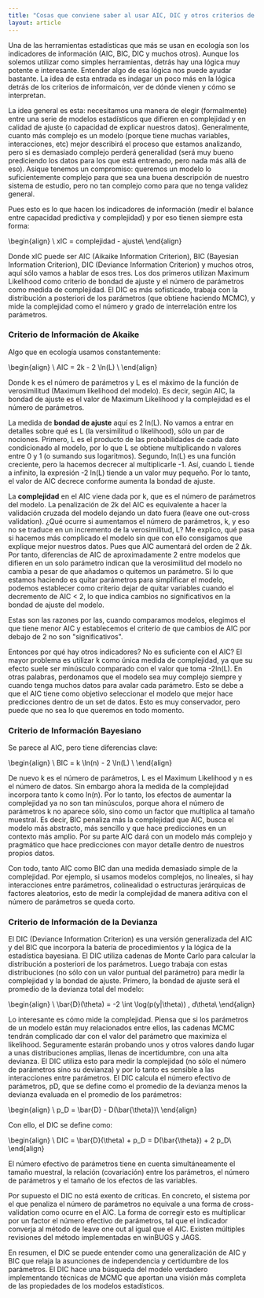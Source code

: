 ```yaml
---
title: "Cosas que conviene saber al usar AIC, DIC y otros criterios de información"
layout: article
---
```


Una de las herramientas estadísticas que más se usan en ecología son los indicadores de información (AIC, BIC, DIC y muchos otros). Aunque los solemos utilizar como simples herramientas, detrás hay una lógica muy potente e interesante. Entender algo de esa lógica nos puede ayudar bastante. La idea de esta entrada es indagar un poco más en la lógica detrás de los criterios de informaicón, ver de dónde vienen y cómo se interpretan. 

La idea general es esta: necesitamos una manera de elegir (formalmente) entre una serie de modelos estadísticos que difieren en complejidad y en calidad de ajuste (o capacidad de explicar nuestros datos). Generalmente, cuanto más complejo es un modelo (porque tiene muchas variables, interacciones, etc) mejor describirá el proceso que estamos analizando, pero si es demasiado complejo perderá generalidad (será muy bueno prediciendo los datos para los que está entrenado, pero nada más allá de eso). Asique tenemos un compromiso: queremos un modelo lo suficientemente complejo para que sea una buena descripción de nuestro sistema de estudio, pero no tan complejo como para que no tenga validez general.  

Pues esto es lo que hacen los indicadores de información (medir el balance entre capacidad predictiva y complejidad) y por eso tienen siempre esta forma:

\begin{align}
\ xIC = complejidad - ajuste\\
\end{align}

Donde xIC puede ser AIC (Aikaike Information Criterion), BIC (Bayesian Information Criterion), DIC (Deviance Information Criterion) y muchos otros, aquí sólo vamos a hablar de esos tres. Los dos primeros utilizan Maximum Likelihood como criterio de bondad de ajuste y el número de parámetros como medida de complejidad. El DIC es más sofisticado, trabaja con la distribución a posteriori de los parámetros (que obtiene haciendo MCMC), y mide la complejidad como el número y grado de interrelación entre los parámetros.

### Criterio de Información de Akaike

Algo que en ecología usamos constantemente:

\begin{align}
\ AIC = 2k -  2 \ln(L) \\
\end{align}

Donde k es el número de parámetros y L es el máximo de la función de verosimilitud (Maximum likelihood del modelo). Es decir, según AIC, la bondad de ajuste es el valor de Maximum Likelihood y la complejidad es el número de parámetros. 

La medida de **bondad de ajuste** aquí es 2 ln(L). No vamos a entrar en detalles sobre qué es L (la versimilitud o likelihood), sólo un par de nociones. Primero, L es el producto de las probabilidades de cada dato condicionado al modelo, por lo que L se obtiene multiplicando n valores entre 0 y 1 (o sumando sus logaritmos). Segundo, ln(L) es una función creciente, pero la hacemos decrecer al multiplicarle -1. Así, cuando L tiende a infinito, la expresión -2 ln(L) tiende a un valor muy pequeño. Por lo tanto, el valor de AIC decrece conforme aumenta la bondad de ajuste.

La **complejidad** en el AIC viene dada por k, que es el número de parámetros del modelo. La penalización de 2k del AIC es equivalente a hacer la validación cruzada del modelo dejando un dato fuera (leave one out-cross validation). ¿Qué ocurre si aumentamos el número de parámetros, k, y eso no se traduce en un incremento de la verosimilitud, L? Me explico, qué pasa si hacemos más complicado el modelo sin que con ello consigamos que explique mejor nuestros datos. Pues que AIC aumentará del orden de 2 ∆k. Por tanto, diferencias de AIC de aproximadamente 2 entre modelos que difieren en un solo parámetro indican que la verosimilitud del modelo no cambia a pesar de que añadamos o quitemos un parámetro. Si lo que estamos haciendo es quitar parámetros para simplificar el modelo, podemos establecer como criterio dejar de quitar variables cuando el decremento de AIC < 2, lo que indica cambios no significativos en la bondad de ajuste del modelo. 

Estas son las razones por las, cuando comparamos modelos, elegimos el que tiene menor AIC y establecemos el criterio de que cambios de AIC por debajo de 2 no son "significativos".

Entonces por qué hay otros indicadores? No es suficiente con el AIC? El mayor problema es utilizar k como única medida de complejidad, ya que su efecto suele ser minúsculo comparado con el valor que toma -2ln(L). En otras palabras, perdonamos que el modelo sea muy complejo siempre y cuando tenga muchos datos para avalar cada parámetro. Esto se debe a que el AIC tiene como objetivo seleccionar el modelo que mejor hace predicciones dentro de un set de datos. Esto es muy conservador, pero puede que no sea lo que queremos en todo momento.

### Criterio de Información Bayesiano

Se parece al AIC, pero tiene diferencias clave:

\begin{align}
\ BIC = k \ln(n) -  2 \ln(L) \\
\end{align}

De nuevo k es el número de parámetros, L es el Maximum Likelihood y n es el número de datos. Sin embargo ahora la medida de la complejidad incorpora tanto k como ln(n). Por lo tanto, los efectos de aumentar la complejidad ya no son tan minúsculos, porque ahora el número de parámetros k no aparece sólo, sino como un factor que multiplica al tamaño muestral. Es decir, BIC penaliza más la complejidad que AIC, busca el modelo más abstracto, más sencillo y que hace predicciones en un contexto más amplio. Por su parte AIC dará con un modelo más complejo y pragmático que hace predicciones con mayor detalle dentro de nuestros propios datos.

Con todo, tanto AIC como BIC dan una medida demasiado simple de la complejidad. Por ejemplo, si usamos modelos complejos, no lineales, si hay interacciones entre parámetros, colinealidad o estructuras jerárquicas de factores aleatorios, esto de medir la complejidad de manera aditiva con el número de parámetros se queda corto. 

### Criterio de Información de la Devianza

El DIC (Deviance Information Criterion) es una versión generalizada del AIC y del BIC que incorpora la batería de procedimientos y la lógica de la estadística bayesiana. El DIC utiliza cadenas de Monte Carlo para calcular la distribución a posteriori de los parámetros. Luego trabaja con estas distribuciones (no sólo con un valor puntual del parámetro) para medir la complejidad y la bondad de ajuste. Primero, la bondad de ajuste será el promedio de la devianza total del modelo:

\begin{align}
\ \bar{D}(\theta) = -2 \int \log(p(y|\theta)) \, d\theta\\
\end{align}

Lo interesante es cómo mide la complejidad. Piensa que si los parámetros de un modelo están muy relacionados entre ellos, las cadenas MCMC tendrán complicado dar con el valor del parámetro que maximiza el likelihood. Seguramente estarán probando unos y otros valores dando lugar a unas distribuciones amplias, llenas de incertidumbre, con una alta devianza. El DIC utiliza esto para medir la complejidad (no sólo el número de parámetros sino su devianza) y por lo tanto es sensible a las interacciones entre parámetros. El DIC calcula el número efectivo de parámetros, pD, que se define como el promedio de la devianza menos la devianza evaluada en el promedio de los parámetros:

\begin{align}
\ p_D = \bar{D} - D(\bar{\theta})\\
\end{align}

Con ello, el DIC se define como:

\begin{align}
\ DIC = \bar{D}(\theta) + p_D = D(\bar{\theta}) + 2 p_D\\
\end{align}

El número efectivo de parámetros tiene en cuenta simultáneamente el tamaño muestral, la relación (covariación) entre los parámetros, el número de parámetros y el tamaño de los efectos de las variables.

Por supuesto el DIC no está exento de críticas. En concreto, el sistema por el que penaliza el número de parámetros no equivale a una forma de cross-validation como ocurre en el AIC. La forma de corregir esto es multiplicar por un factor el número efectivo de parámetros, tal que el indicador converja al método de leave one out al igual que el AIC. Existen múltiples revisiones del método implementadas en winBUGS y JAGS.

En resumen, el DIC se puede entender como una generalización de AIC y BIC que relaja la asunciones de independencia y certidumbre de los parámetros. El DIC hace una búsqueda del modelo verdadero implementando técnicas de MCMC que aportan una visión más completa de las propiedades de los modelos estadísticos.

